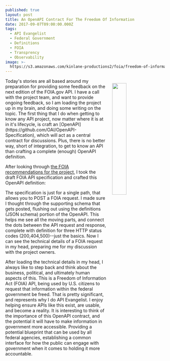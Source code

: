 ```yaml
---
published: true
layout: post
title: An OpenAPI Contract For The Freedom Of Information
date: 2017-09-07T09:00:00.000Z
tags:
  - API Evangelist
  - Federal Government
  - Definitions
  - FOIA
  - Transprency
  - Observability
image: >-
  https://s3.amazonaws.com/kinlane-productions2/foia/freedom-of-information-stamp.jpg
---
```

<p><img src="https://s3.amazonaws.com/kinlane-productions2/foia/freedom-of-information-stamp.jpg" align="right" width="30%" style="padding: 15px;" /></p>Today's stories are all based around my preparation for providing some feedback on the next edition of the FOIA.gov API. I have a call with the project team, and want to provide ongoing feedback, so I am loading the project up in my brain, and doing some writing on the topic. The first thing that I do when getting to know any API project, now matter where it is at in it's lifecycle, is craft an [OpenAPI](https://github.com/OAI/OpenAPI-Specification), which will act as a central contract for discussions. Plus, there is no better way, short of integration, to get to know an API than crafting a complete (enough) OpenAPI definition.

After looking through [the FOIA recommendations for the project](https://github.com/18F/foia-recommendations/blob/master/recommendations.md), I took the draft FOIA API specification and crafted this OpenAPI definition:

<script src="https://gist.github.com/kinlane/ca85e904c05e1ec28c6d277f62be2f80.js"></script>

The specification is just for a single path, that allows you to POST a FOIA request. I made sure I thought through the supporting schema that gets posted, flushing out using the definitions (JSON schema) portion of the OpenAPI. This helps me see all the moving parts, and connect the dots between the API request and response, complete with definition for three HTTP status codes (200,404,500)--just the basics. Now I can see the technical details of a FOIA request in my head, preparing me for my discussion with the project owners.

After loading the technical details in my head, I always like to step back and think about the business, political, and ultimately human aspects of this. This is a Freedom of Information Act (FOIA) API, being used by U.S. citizens to request that information within the federal government be freed. That is pretty significant, and represents why I do API Evangelist. I enjoy helping ensure APIs like this exist, are usable, and become a reality. It is interesting to think of the importance of this OpenAPI contract, and the potential it will have to make information in government more accessible. Providing a potential blueprint that can be used by all federal agencies, establishing a common interface for how the public can engage with government when it comes to holding it more accountable.
